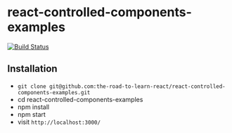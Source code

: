 # react-controlled-components-examples

[![Build Status](https://travis-ci.org/the-road-to-learn-react/react-controlled-components-examples.svg?branch=master)](https://travis-ci.org/the-road-to-learn-react/react-controlled-components-examples)

## Installation

* `git clone git@github.com:the-road-to-learn-react/react-controlled-components-examples.git`
* cd react-controlled-components-examples
* npm install
* npm start
* visit `http://localhost:3000/`

